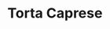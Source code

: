 ---
layout: recette
categories: [recettes]
hidden: false
lang: fr
sitemap: true
title: Torta Caprese
type: sucre
recettes:
  Chocolat Noir:
    ingredients:
      - nom: beurre
        qte: 85
        unite: gr
      - nom: chocolat noir 70%
        qte: 110
        unite: gr
      - nom: sucre glace
        qte: 80
        unite: gr
      - nom: sucre brun
        qte: 50
        unite: gr
      - nom: oeufs
        qte: 3
        variable: true
      - nom: poudre d'amandes
        qte: 70
        unite: gr
      - nom: cacao en poudre non sucré
        qte: 15
        unite: gr
    etapes:
      - label: Préparation
        details:
        - Faire fondre le beurre et le chocolat
        - Blanchir les oeufs et le sucre au batteur électrique à vitesse maximale
        - Incorporer la poudre d'amandes avec le cacao en poudre non sucré à l'aide d'une spatule silicone
        - Incorporer le mélange beurre-chocolat à l'aide d'une spatule silicone
        - Beurrer et fariner un moule rond
        - Verser la préparation dans le moule
      - label: Cuisson
        emoji: 🔥
        details:
        - Cuire 35 à 40 minutes à 180°C
  Chocolat Blanc: 
    ingredients:
      - nom: huile neutre
        qte: 80
        unite: gr
      - nom: citron
        qte: 1
      - nom: chocolat blanc
        qte: 120
        unite: gr
      - nom: poudre d'amandes
        qte: 200
        unite: gr
      - nom: fécule de maïs
        qte: 60
        unite: gr
      - nom: sucre glace
        qte: 100
        unite: gr
      - nom: oeufs 
        qte: 5
        variable: true
      - nom: sucre blanc
        qte: 40
        unite: gr
    etapes:
      - label: Préparation des ingrédients
        details:
        - Verser l'huile dans un récipient 
        - Zester le citron
        - Ajouter les zestes avec l'huile
        - Raper le chocolat blanc
        - Verser la poudre d'amandes, la fécule de maïs, le sucre glace et le chocolat blanc dans un saladier
      - label: Préparation du gâteau
        details:
        - Blanchir les oeufs et le sucre au batteur électrique à vitesse maximale
        - Incorporer progressivement l'huile à vitesse lente
        - Incorporer le reste des ingrédients à l'aide d'une spatule silicone
        - Beurrer et fariner un moule rond
        - Verser la préparation dans le moule
      - label: Cuisson
        emoji: 🔥
        details:
        - Cuire 30 minutes à 160°C
---